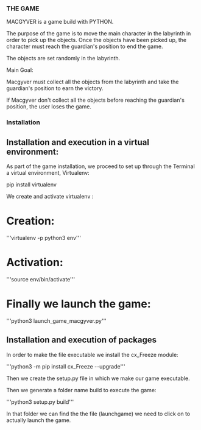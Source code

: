 


### THE GAME

MACGYVER is a game build with PYTHON.

The purpose of the game is to move the main character in the labyrinth in order to pick up the objects. Once the objects have been picked up, the character must reach the guardian's position to end the game.

The objects are set randomly in the labyrinth. 


Main Goal:

Macgyver must collect all the objects from the labyrinth and take the guardian's position to earn the victory.

If Macgyver don't collect all the objects before reaching the guardian's position, the user loses the game.


### Installation

  ## Installation and execution in a virtual environment:

As part of the game installation, we proceed to set up through the Terminal a virtual environment, Virtualenv:

pip install virtualenv


We create and activate virtualenv :

  # Creation:

 '''virtualenv -p python3 env'''

  # Activation:

 '''source env/bin/activate'''

  # Finally we launch the game:

 '''python3 launch_game_macgyver.py'''

   ## Installation and execution of packages


In order to make the file executable we install the cx_Freeze module:


 '''python3 -m pip install cx_Freeze --upgrade'''

Then we create the setup.py file in which we make our game executable.

Then we generate a folder name build to execute the game:


 '''python3 setup.py build'''


In that folder we can find the the file (launchgame) we need to click on to actually launch the game.








